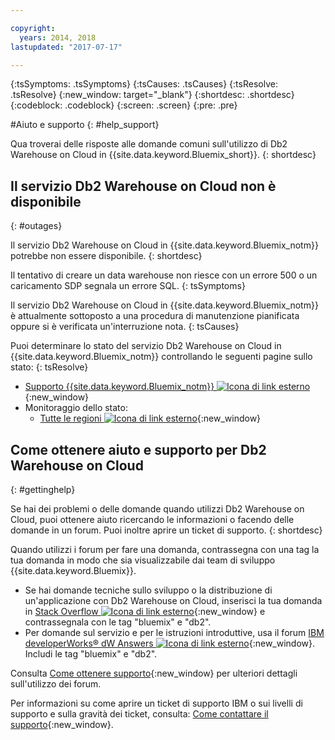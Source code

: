 ```yaml
---

copyright:
  years: 2014, 2018
lastupdated: "2017-07-17"

---
```


<!-- Attribute definitions --> 
{:tsSymptoms: .tsSymptoms} 
{:tsCauses: .tsCauses} 
{:tsResolve: .tsResolve} 
{:new_window: target="_blank"}
{:shortdesc: .shortdesc}
{:codeblock: .codeblock}
{:screen: .screen}
{:pre: .pre}

#Aiuto e supporto
{: #help_support}

Qua troverai delle risposte alle domande comuni sull'utilizzo di Db2 Warehouse on Cloud in {{site.data.keyword.Bluemix_short}}.
{: shortdesc}

<!-- ##Cannot log in to RStudio
{: #r_studio}

Single sign-on (SSO) for RStudio is not available for {{site.data.keyword.dashdblong}}.
{: shortdesc}

You want to log in to RStudio from {{site.data.keyword.dashdbshort_notm}} by using SSO, but you are prompted for a password.
{: tsSymptoms}

SSO to RStudio is not available in {{site.data.keyword.dashdbshort_notm}}.
{: tsCauses}

To get your credentials for RStudio, consult your `VCAP_SERVICES` environment variable. Further information is available in [Getting started with {{site.data.keyword.dashdbshort_notm}}](/docs/services/dashDB/dashDB.html#dashDB){:new_window}.
{: tsResolve}


##Cannot find the `diag.log` file for troubleshooting
{: #diag_log}

The `diag.log` file is not available.
{: shortdesc}

You want to troubleshoot and cannot find the `diag.log` file for {{site.data.keyword.dashdbshort_notm}}.
{: tsSymptoms}

The `diag.log` file is not available on {{site.data.keyword.dashdbshort_notm}}, nor is any other log specific to DB2®.
{: tsCauses}

The application-specific logs can be accessed by the Cloud Foundry CLI (command line interface). From the CLI, enter **cf logs recent**. The logs can also be accessed on the {{site.data.keyword.Bluemix_notm}} site by selecting your app and going to **Files and Logs**.
{: tsResolve}

##Cannot find org or space: Bluemix ID mismatch
{: #org_space_id}

An organization or space cannot be found for a new {{site.data.keyword.dashdbshort_notm}} instance.
{: shortdesc}

You want to create a new {{site.data.keyword.dashdbshort_notm}} service instance in {{site.data.keyword.Bluemix_notm}} by using the warehousing feature in the Cloudant® dashboard, but you get the following error message: `Cannot find org or space.`
{: tsSymptoms}

To provision a new {{site.data.keyword.dashdbshort_notm}} service instance in {{site.data.keyword.Bluemix_notm}}, the Cloudant warehousing feature attempts to find the "best fit" {{site.data.keyword.Bluemix_notm}} target organization for the authenticated {{site.data.keyword.Bluemix_notm}} user. The warehousing feature typically looks for an organization that matches the {{site.data.keyword.Bluemix_notm}} ID, an ID that is usually the user’s email address. If a matching organization is not found and the user has access to only one organization, the warehousing feature selects that organization. There might be situations where the user does not have an organization that they can access or the user has access to multiple organizations. In those situations, Cloudant cannot determine where to provision the {{site.data.keyword.dashdbshort_notm}} instance and the error message is displayed.
{: tsCauses}

To resolve the problem, choose one of the following options:
{: tsResolve}

* From the drop-down list in the Cloudant dashboard, select the {{site.data.keyword.Bluemix_notm}} organization in which you want the {{site.data.keyword.dashdbshort_notm}} instance to be created. After you select the organization, select the appropriate space from the secondary drop-down list.
* Manually provision a {{site.data.keyword.dashdbshort_notm}} instance directly in {{site.data.keyword.Bluemix_notm}} and select the created {{site.data.keyword.dashdbshort_notm}} service instance from the drop-down list in the Cloudant dashboard.


##Cannot find org or space: Region mismatch
{: #org_space_region}

An organization or space cannot be found for a new {{site.data.keyword.dashdbshort_notm}} instance.
{: shortdesc}

You want to create a new {{site.data.keyword.dashdbshort_notm}} service instance, but the drop-down lists of existing {{site.data.keyword.dashdbshort_notm}} service instances or {{site.data.keyword.Bluemix_notm}} organizations is empty. A new {{site.data.keyword.dashdbshort_notm}} service instance cannot be provisioned and you get the following error message: `Cannot find org or space.`
{: tsSymptoms}

If the user’s {{site.data.keyword.Bluemix_notm}} account is in a different region than the Cloudant cluster, the provisioning request fails. For example, the {{site.data.keyword.Bluemix_notm}} account was on-boarded in the Europe United Kingdom region, but the Cloudant cluster works with the US South region. As a result, the existing service instance and organization drop-down lists in the Cloudant dashboard might be empty or show organizations and spaces that belong to a different region altogether.
{: tsCauses}

1. Log in to the {{site.data.keyword.Bluemix_notm}} dashboard and switch to your expected region. Follow any prompts to complete the onboarding in that region. As an alternative, create a {{site.data.keyword.Bluemix_notm}} account in the appropriate region.
2. Log in to the Cloudant dashboard to repeat the {{site.data.keyword.dashdbshort_notm}} service instance selection.
{: tsResolve}

##Exceeded services limit
{: #service_limit}

The {{site.data.keyword.dashdbshort_notm}} service in {{site.data.keyword.Bluemix_notm}} exceeded its limit.
{: shortdesc}

While you are using the {{site.data.keyword.dashdbshort_notm}} service in {{site.data.keyword.Bluemix_notm}}, the following error message is displayed: `Exceeded your organization’s services limit.`
{: tsSymptoms}

You are still on the no-cost {{site.data.keyword.Bluemix_notm}} trial, which has service limits.
{: tsCauses}

To resolve the problem, choose one of the following options:
{: tsResolve}

* To free up resources, drop services in your {{site.data.keyword.Bluemix_notm}} dashboard that you no longer use. Retry the provisioning request for a new {{site.data.keyword.dashdbshort_notm}} instance.
* Use the {{site.data.keyword.Bluemix_notm}} dashboard to manually provision a {{site.data.keyword.dashdbshort_notm}} instance in an appropriate organization or space that does not have service limits. Select that instance from the Cloudant dashboard. -->


## Il servizio Db2 Warehouse on Cloud non è disponibile
{: #outages}

Il servizio Db2 Warehouse on Cloud in {{site.data.keyword.Bluemix_notm}} potrebbe non essere disponibile.
{: shortdesc}

Il tentativo di creare un data warehouse non riesce con un errore 500
o un caricamento SDP segnala un errore SQL.
{: tsSymptoms}

Il servizio Db2 Warehouse on Cloud in {{site.data.keyword.Bluemix_notm}} è attualmente sottoposto a una procedura di manutenzione pianificata oppure si è verificata un'interruzione nota.
{: tsCauses}

Puoi determinare lo stato del servizio Db2 Warehouse on Cloud in {{site.data.keyword.Bluemix_notm}} controllando le seguenti pagine sullo stato:
{: tsResolve}

* [Supporto {{site.data.keyword.Bluemix_notm}} ![Icona di link esterno](../../icons/launch-glyph.svg "Icona di link esterno")](https://developer.ibm.com/bluemix/support/#status "Icona di link esterno"){:new_window}
* Monitoraggio dello stato:
  * [Tutte le regioni ![Icona di link esterno](../../icons/launch-glyph.svg "Icona di link esterno")](https://console.eu-gb.bluemix.net/status?tags=platform,runtimes,services,ibm:yp:eu-gb,ibm:yp:eu-de,ibm:yp:us-south,ibm:yp:au-syd "Icona di link esterno"){:new_window}
  <!--[US - South region ![External link icon](../../icons/launch-glyph.svg "External link icon")](http://estado.ng.bluemix.net/internalstatus){:new_window}
  [Europe - United Kingdom region ![External link icon](../../icons/launch-glyph.svg "External link icon")](http://estado.eu-gb.bluemix.net/internalstatus){:new_window}
  [Europe - Germany region ![External link icon](../../icons/launch-glyph.svg "External link icon")](http://estado.eu-de.bluemix.net/internalstatus){:new_window}
  [Australia - Sydney region ![External link icon](../../icons/launch-glyph.svg "External link icon")](http://estado.au-syd.bluemix.net/internalstatus){:new_window}-->


## Come ottenere aiuto e supporto per Db2 Warehouse on Cloud
{: #gettinghelp}

Se hai dei problemi o delle domande quando utilizzi Db2 Warehouse on Cloud, puoi ottenere aiuto ricercando le informazioni o facendo delle domande in un forum. Puoi inoltre aprire un ticket di supporto.
{: shortdesc}

Quando utilizzi i forum per fare una domanda, contrassegna con una tag la tua domanda in modo che sia visualizzabile dai team di sviluppo {{site.data.keyword.Bluemix}}.

* Se hai domande tecniche sullo sviluppo o la distribuzione di un'applicazione con Db2 Warehouse on Cloud, inserisci la tua domanda in [Stack Overflow ![Icona di link esterno](../../icons/launch-glyph.svg "Icona di link esterno")](http://stackoverflow.com/search?q=dashdb+bluemix "Icona di link esterno"){:new_window} e contrassegnala con le tag "bluemix" e "db2".
* Per domande sul servizio e per le istruzioni introduttive, usa il forum [IBM developerWorks® dW Answers ![Icona di link esterno](../../icons/launch-glyph.svg "Icona di link esterno")](https://developer.ibm.com/answers/topics/dashdb/?smartspace=bluemix "Icona di link esterno"){:new_window}. Includi le tag "bluemix" e "db2".

Consulta [Come ottenere supporto](/docs/support/index.html#getting-help){:new_window} per ulteriori dettagli sull'utilizzo dei forum.

Per informazioni su come aprire un ticket di supporto IBM o sui livelli di supporto e sulla gravità dei ticket, consulta: [Come contattare il supporto](/docs/support/index.html#contacting-support){:new_window}.



